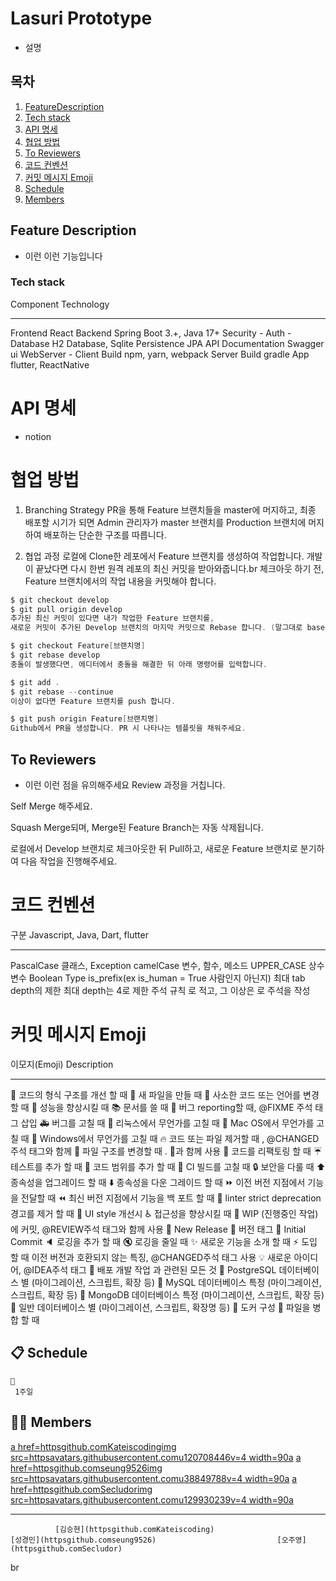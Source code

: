 # Lasuri Prototype
- 설명

## 목차
1. [FeatureDescription](#feature-description)
2. [Tech stack](#tech-stack)
3. [API 명세](#api-명세)
4. [협업 방법](#협업-방법)
5. [To Reviewers](#to-reviewers)
6. [코드 컨벤션](#코드-컨벤션)
7. [커밋 메시지 Emoji](#커밋-메시지-emoji)
8. [Schedule](#-schedule)
9. [Members](#-members)

## Feature Description

- 이런 이런 기능입니다
### Tech stack
Component          Technology
---                ---
Frontend           React 
Backend            Spring Boot 3.+, Java 17+
Security           -
Auth               -
Database           H2 Database, Sqlite
Persistence        JPA 
API Documentation  Swagger ui
WebServer          -
Client Build       npm, yarn, webpack
Server Build       gradle
App                flutter, ReactNative

# API 명세
- notion

# 협업 방법
1. Branching Strategy
PR을 통해 Feature 브랜치들을 master에 머지하고, 최종 배포할 시기가 되면 Admin 관리자가 master 브랜치를 Production 브랜치에 머지하여 배포하는 단순한 구조를 따릅니다.

2. 협업 과정
로컬에 Clone한 레포에서 Feature 브랜치를 생성하여 작업합니다.
개발이 끝났다면 다시 한번 원격 레포의 최신 커밋을 받아와줍니다.br
 체크아웃 하기 전, Feature 브랜치에서의 작업 내용을 커밋해야 합니다.

```powershell
$ git checkout develop
$ git pull origin develop
추가된 최신 커밋이 있다면 내가 작업한 Feature 브랜치를, 
새로운 커밋이 추가된 Develop 브랜치의 마지막 커밋으로 Rebase 합니다. (말그대로 base를 바꾼다는 뜻입니다)

$ git checkout Feature[브랜치명]
$ git rebase develop
충돌이 발생했다면, 에디터에서 충돌을 해결한 뒤 아래 명령어를 입력합니다.

$ git add .
$ git rebase --continue
이상이 없다면 Feature 브랜치를 push 합니다.

$ git push origin Feature[브랜치명]
Github에서 PR을 생성합니다. PR 시 나타나는 템플릿을 채워주세요.
```

## To Reviewers

- 이런 이런 점을 유의해주세요
Review 과정을 거칩니다.

Self Merge 해주세요.

Squash Merge되며, Merge된 Feature Branch는 자동 삭제됩니다.

로컬에서 Develop 브랜치로 체크아웃한 뒤 Pull하고, 새로운 Feature 브랜치로 분기하여 다음 작업을 진행해주세요.


# 코드 컨벤션
구분                 Javascript, Java, Dart, flutter
---                  ---
PascalCase           클래스, Exception
camelCase            변수, 함수, 메소드
UPPER_CASE           상수변수
Boolean Type         is_prefix(ex  is_human = True 사람인지 아닌지)
최대 tab depth의 제한   최대 depth는 4로 제한
주석 규칙              로 적고, 그 이상은  로 주석을 작성

# 커밋 메시지 Emoji
이모지(Emoji)	    Description
---             ---
🎨              코드의 형식  구조를 개선 할 때
📰              새 파일을 만들 때
📝              사소한 코드 또는 언어를 변경할 때
🐎              성능을 향상시킬 때
📚              문서를 쓸 때
🐛             	버그 reporting할 때, @FIXME 주석 태그 삽입
🚑             	버그를 고칠 때
🐧             	리눅스에서 무언가를 고칠 때
🍎             	Mac OS에서 무언가를 고칠 때
🏁             	Windows에서 무언가를 고칠 때
🔥             	코드 또는 파일 제거할 때 , @CHANGED주석 태그와 함께
🚜             	파일 구조를 변경할 때 . 🎨과 함께 사용
🔨             	코드를 리팩토링 할 때
☔️             	테스트를 추가 할 때
🔬             	코드 범위를 추가 할 때
💚             	CI 빌드를 고칠 때
🔒             	보안을 다룰 때
⬆️             	종속성을 업그레이드 할 때
⬇️             	종속성을 다운 그레이드 할 때
⏩             	이전 버전  지점에서 기능을 전달할 때
⏪             	최신 버전  지점에서 기능을 백 포트 할 때
👕             	linter  strict  deprecation 경고를 제거 할 때
💄             	UI  style 개선시
♿️             	접근성을 향상시킬 때
🚧             	WIP (진행중인 작업)에 커밋, @REVIEW주석 태그와 함께 사용
💎             	New Release
🔖             	버전 태그
🎉             	Initial Commit
🔈             	로깅을 추가 할 때
🔇             	로깅을 줄일 때
✨             	새로운 기능을 소개 할 때
⚡️             	도입 할 때 이전 버전과 호환되지 않는 특징, @CHANGED주석 태그 사용
💡             	새로운 아이디어, @IDEA주석 태그
🚀             	배포  개발 작업 과 관련된 모든 것
🐘             	PostgreSQL 데이터베이스 별 (마이그레이션, 스크립트, 확장 등)
🐬             	MySQL 데이터베이스 특정 (마이그레이션, 스크립트, 확장 등)
🍃             	MongoDB 데이터베이스 특정 (마이그레이션, 스크립트, 확장 등)
🏦             	일반 데이터베이스 별 (마이그레이션, 스크립트, 확장명 등)
🐳             	도커 구성
🤝             	파일을 병합 할 때

## 📋 Schedule
```
📌 
 1주일  

```

## 🏃🏻 Members
 [a href=httpsgithub.comKateiscodingimg src=httpsavatars.githubusercontent.comu120708446v=4 width=90a]()  [a href=httpsgithub.comseung9526img src=httpsavatars.githubusercontent.comu38849788v=4 width=90a]()  [a href=httpsgithub.comSecludorimg src=httpsavatars.githubusercontent.comu129930239v=4 width=90a]() 
 ----------------------------------------------------------  ----------------------------------------------------------  ----------------------------------------------------------  
              [김승현](httpsgithub.comKateiscoding)                           [성경민](httpsgithub.comseung9526)                           [오주영](httpsgithub.comSecludor)               
br
